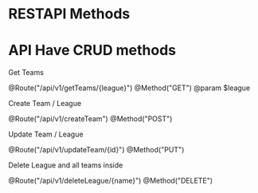 RESTAPI Methods
===============

API Have CRUD methods
==============
Get Teams

 @Route("/api/v1/getTeams/{league}")
 @Method("GET")
 @param $league



Create Team / League

 @Route("/api/v1/createTeam")
 @Method("POST")

Update Team / League

@Route("/api/v1/updateTeam/{id}")
@Method("PUT")

Delete League and all teams inside

@Route("/api/v1/deleteLeague/{name}")
@Method("DELETE")
